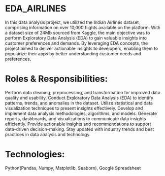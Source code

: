 # EDA_AIRLINES
In this data analysis project, we utilized the Indian Airlines dataset, comprising information on over 10,000 flights available on the platform. With a dataset size of 24Mb sourced from Kaggle, the main objective was to perform Exploratory Data Analysis (EDA) to gain valuable insights into customer preferences and demands. By leveraging EDA concepts, the project aimed to deliver actionable insights to developers, enabling them to popularize their apps by better understanding customer needs and preferences.

# Roles & Responsibilities:
Perform data cleaning, preprocessing, and transformation for improved data quality and usability.
Conduct Exploratory Data Analysis (EDA) to identify patterns, trends, and anomalies in the dataset.
Utilize statistical and data visualization techniques to present insights effectively.
Develop and implement data analysis methodologies, algorithms, and models.
Generate reports, dashboards, and visualizations to communicate data insights efficiently.
Provide actionable insights and recommendations to support data-driven decision-making.
Stay updated with industry trends and best practices in data analysis and technology.


# Technologies:
Python(Pandas, Numpy, Matplotlib, Seaborn), Google Spreadsheet 

